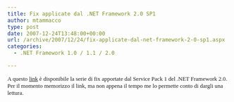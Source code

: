 ```yaml
---
title: Fix applicate dal .NET Framework 2.0 SP1
author: mtammacco
type: post
date: 2007-12-24T13:48:00+00:00
url: /archive/2007/12/24/fix-applicate-dal-net-framework-2-0-sp1.aspx
categories:
  - .NET Framework 1.0 / 1.1 / 2.0

---
```

<font size="2"><font face="Times New Roman"><font face="Verdana">A questo <a href="http://support.microsoft.com/default.aspx?scid=kb;en-us;945757&sd=rss&spid=8291">link</a> è disponibile la serie di fix apportate dal Service Pack 1 del .NET Framework 2.0. Per il momento memorizzo il link, ma non appena il tempo me lo permette conto di dargli una lettura.</font><br /></font></font>
